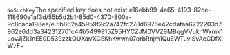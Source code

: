 <?xml version="1.0" encoding="UTF-8"?>
<Error><Code>NoSuchKey</Code><Message>The specified key does not exist.</Message><Key>e16ebb99-4a65-4193-82ce-118690e1af3d/55b5d2b1-85d0-4370-800a-9c8caca198ee/e.5b862a45959f2c2a742fc278d6976e42cdafaa6222203d7962e6dd3a342312701c44b5499915</Key><RequestId>Z95HYCZJM0VVZ9MB</RequestId><HostId>qgVVuknWxmk1uovJjZk1nEE0D539zzkQUXar/XCEKhKwwn07orbRnjm1QuEWTuviSvAeGDfXWzE=</HostId></Error>